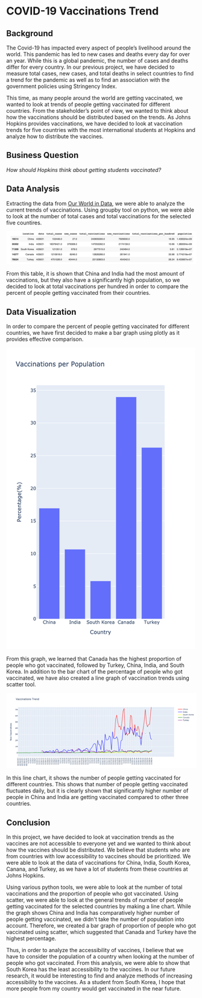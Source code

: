 # COVID-19 Vaccinations Trend

## Background
The Covid-19 has impacted every aspect of people’s livelihood around the world. This pandemic has led to new cases and deaths every day for over an year. While this is a global pandemic, the number of cases and deaths differ for every country. In our previous project, we have decided to measure total cases, new cases, and total deaths in select countries to find a trend for the pandemic as well as to find an association with the government policies using Stringency Index.

This time, as many people around the world are getting vaccinated, we wanted to look at trends of people getting vaccinated for different countries. From the stakeholder’s point of view, we wanted to think about how the vaccinations should be distributed based on the trends. As Johns Hopkins provides vaccinations, we have decided to look at vaccination trends for five countries with the most international students at Hopkins and analyze how to distribute the vaccines. 
 
## Business Question
  _How should Hopkins think about getting students vaccinated?_
  
## Data Analysis
Extracting the data from [Our World in Data](https://ourworldindata.org/covid-vaccinations), we were able to analyze the current trends of vaccinations. Using groupby tool on python, we were able to look at the number of total cases and total vaccinations for the selected five countires. 

![alt text](https://github.com/justinjiholee/covid-trend/blob/main/Python%20Data.png)

From this table, it is shown that China and India had the most amount of vaccinations, but they also have a significantly high population, so we decided to look at total vaccinations per hundred in order to compare the percent of people getting vaccinated from their countries. 

## Data Visualization

In order to compare the percent of people getting vaccinated for different countries, we have first decided to make a bar graph using plotly as it provides effective comparison.

![alt text](https://github.com/justinjiholee/covid-trend/blob/main/Vaccinations%20per%20Population.png)

From this graph, we learned that Canada has the highest proportion of people who got vaccinated, followed by Turkey, China, India, and South Korea. In addition to the bar chart of the percentage of people who got vaccinated, we have also created a line graph of vaccination trends using scatter tool. 

![alt text](https://github.com/justinjiholee/covid-trend/blob/main/Vaccination%20Trend.png)

In this line chart, it shows the number of people getting vaccinated for different countries. This shows that number of people getting vaccinated fluctuates daily, but it is clearly shown that significantly higher number of people in China and India are getting vaccinated compared to other three countries. 

## Conclusion
In this project, we have decided to look at vaccination trends as the vaccines are not accessible to everyone yet and we wanted to think about how the vaccines should be distributed. We believe that students who are from countries with low accessibility to vaccines should be prioritized. We were able to look at the data of vaccinations for China, India, South Korea, Canana, and Turkey, as we have a lot of students from these countries at Johns Hopkins. 

Using various python tools, we were able to look at the number of total vaccinations and the proportion of people who got vaccinated. Using scatter, we were able to look at the general trends of number of people getting vaccinated for the selected countries by making a line chart. While the graph shows China and India has comparatively higher number of people getting vaccinated, we didn't take the number of population into account. Therefore, we created a bar graph of proportion of people who got vaccinated using scatter, which suggested that Canada and Turkey have the highest percentage.

Thus, in order to analyze the accessibility of vaccines, I believe that we have to consider the population of a country when looking at the number of people who got vaccinated. From this analysis, we were able to show that South Korea has the least accessibility to the vaccines. In our future research, it would be interesting to find and analyze methods of increasing accessibility to the vaccines. As a student from South Korea, I hope that more people from my country would get vaccinated in the near future.
